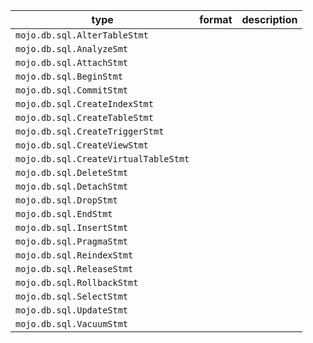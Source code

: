 | type | format | description |
|---|---|---|
| `mojo.db.sql.AlterTableStmt` |  |  |
| `mojo.db.sql.AnalyzeSmt` |  |  |
| `mojo.db.sql.AttachStmt` |  |  |
| `mojo.db.sql.BeginStmt` |  |  |
| `mojo.db.sql.CommitStmt` |  |  |
| `mojo.db.sql.CreateIndexStmt` |  |  |
| `mojo.db.sql.CreateTableStmt` |  |  |
| `mojo.db.sql.CreateTriggerStmt` |  |  |
| `mojo.db.sql.CreateViewStmt` |  |  |
| `mojo.db.sql.CreateVirtualTableStmt` |  |  |
| `mojo.db.sql.DeleteStmt` |  |  |
| `mojo.db.sql.DetachStmt` |  |  |
| `mojo.db.sql.DropStmt` |  |  |
| `mojo.db.sql.EndStmt` |  |  |
| `mojo.db.sql.InsertStmt` |  |  |
| `mojo.db.sql.PragmaStmt` |  |  |
| `mojo.db.sql.ReindexStmt` |  |  |
| `mojo.db.sql.ReleaseStmt` |  |  |
| `mojo.db.sql.RollbackStmt` |  |  |
| `mojo.db.sql.SelectStmt` |  |  |
| `mojo.db.sql.UpdateStmt` |  |  |
| `mojo.db.sql.VacuumStmt` |  |  |
